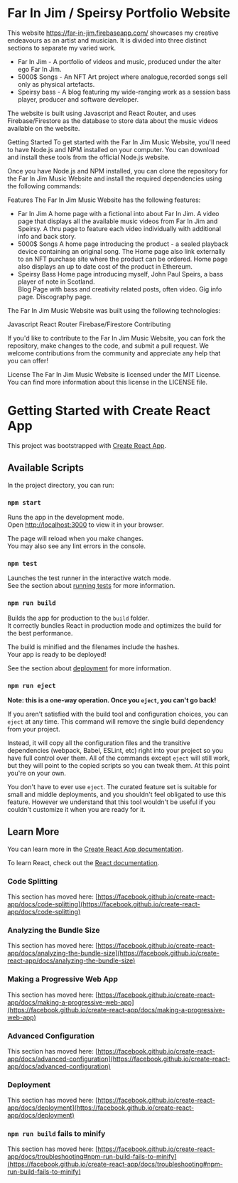 # Far In Jim / Speirsy Portfolio Website

This website https://far-in-jim.firebaseapp.com/ showcases my creative endeavours as an artist and musician. It is divided into three distinct sections to separate my varied work. 
* Far In Jim - A portfolio of videos and music, produced under the alter ego Far In Jim. 
* 5000$ Songs - An NFT Art project where analogue,recorded songs sell only as physical artefacts.
* Speirsy bass - A blog featuring my wide-ranging work as a session bass player, producer and software developer.  

The website is built using Javascript and React Router, and uses Firebase/Firestore as the database to store data about the music videos available on the website.


Getting Started
To get started with the Far In Jim Music Website, you'll need to have Node.js and NPM installed on your computer. You can download and install these tools from the official Node.js website.

Once you have Node.js and NPM installed, you can clone the repository for the Far In Jim Music Website and install the required dependencies using the following commands:
<!-- 
bash
Copy code
git clone https://github.com/your-username/farinjimmusic.git
cd farinjimmusic
npm install
After the dependencies have been installed, you can start the development server using the following command:

sql
Copy code
npm start
This will start the development server on your computer and open the website in your default browser. You can now explore the website and watch music videos from Far In Jim! -->

Features
The Far In Jim Music Website has the following features:
* Far In Jim
A home page with a fictional into about Far In Jim.
A video page that displays all the available music videos from Far In Jim and Speirsy.
A thru page to feature each video individually with additional info and back story.
* 5000$ Songs
A home page introducing the product - a sealed playback device containing an original song. 
The Home page also link externally to an NFT purchase site where the product can be ordered.
Home page also displays an up to date cost of the product in Ethereum. 
* Speirsy Bass
Home page introducing myself, John Paul Speirs, a bass player of note in Scotland.  
Blog Page with bass and creativity related posts, often video. 
Gig info page.
Discography page.


The Far In Jim Music Website was built using the following technologies:

Javascript
React Router
Firebase/Firestore
Contributing

If you'd like to contribute to the Far In Jim Music Website, you can fork the repository, make changes to the code, and submit a pull request. We welcome contributions from the community and appreciate any help that you can offer!

License
The Far In Jim Music Website is licensed under the MIT License. You can find more information about this license in the LICENSE file.

# Getting Started with Create React App

This project was bootstrapped with [Create React App](https://github.com/facebook/create-react-app).

## Available Scripts

In the project directory, you can run:

### `npm start`

Runs the app in the development mode.\
Open [http://localhost:3000](http://localhost:3000) to view it in your browser.

The page will reload when you make changes.\
You may also see any lint errors in the console.

### `npm test`

Launches the test runner in the interactive watch mode.\
See the section about [running tests](https://facebook.github.io/create-react-app/docs/running-tests) for more information.

### `npm run build`

Builds the app for production to the `build` folder.\
It correctly bundles React in production mode and optimizes the build for the best performance.

The build is minified and the filenames include the hashes.\
Your app is ready to be deployed!

See the section about [deployment](https://facebook.github.io/create-react-app/docs/deployment) for more information.

### `npm run eject`

**Note: this is a one-way operation. Once you `eject`, you can't go back!**

If you aren't satisfied with the build tool and configuration choices, you can `eject` at any time. This command will remove the single build dependency from your project.

Instead, it will copy all the configuration files and the transitive dependencies (webpack, Babel, ESLint, etc) right into your project so you have full control over them. All of the commands except `eject` will still work, but they will point to the copied scripts so you can tweak them. At this point you're on your own.

You don't have to ever use `eject`. The curated feature set is suitable for small and middle deployments, and you shouldn't feel obligated to use this feature. However we understand that this tool wouldn't be useful if you couldn't customize it when you are ready for it.

## Learn More

You can learn more in the [Create React App documentation](https://facebook.github.io/create-react-app/docs/getting-started).

To learn React, check out the [React documentation](https://reactjs.org/).

### Code Splitting

This section has moved here: [https://facebook.github.io/create-react-app/docs/code-splitting](https://facebook.github.io/create-react-app/docs/code-splitting)

### Analyzing the Bundle Size

This section has moved here: [https://facebook.github.io/create-react-app/docs/analyzing-the-bundle-size](https://facebook.github.io/create-react-app/docs/analyzing-the-bundle-size)

### Making a Progressive Web App

This section has moved here: [https://facebook.github.io/create-react-app/docs/making-a-progressive-web-app](https://facebook.github.io/create-react-app/docs/making-a-progressive-web-app)

### Advanced Configuration

This section has moved here: [https://facebook.github.io/create-react-app/docs/advanced-configuration](https://facebook.github.io/create-react-app/docs/advanced-configuration)

### Deployment

This section has moved here: [https://facebook.github.io/create-react-app/docs/deployment](https://facebook.github.io/create-react-app/docs/deployment)

### `npm run build` fails to minify

This section has moved here: [https://facebook.github.io/create-react-app/docs/troubleshooting#npm-run-build-fails-to-minify](https://facebook.github.io/create-react-app/docs/troubleshooting#npm-run-build-fails-to-minify)
